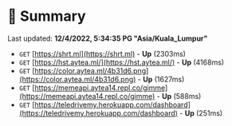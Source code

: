 # 📖 Summary
Last updated: **12/4/2022, 5:34:35 PG "Asia/Kuala_Lumpur"**

- `GET` [https://shrt.ml](https://shrt.ml) - **Up** (2303ms)
- `GET` [https://hst.aytea.ml/](https://hst.aytea.ml/) - **Up** (4168ms)
- `GET` [https://color.aytea.ml/4b31d6.png](https://color.aytea.ml/4b31d6.png) - **Up** (1627ms)
- `GET` [https://memeapi.aytea14.repl.co/gimme](https://memeapi.aytea14.repl.co/gimme) - **Up** (588ms)
- `GET` [https://teledrivemy.herokuapp.com/dashboard](https://teledrivemy.herokuapp.com/dashboard) - **Up** (251ms)
